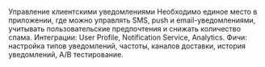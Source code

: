 Управление клиентскими уведомлениями
Необходимо единое место в приложении, где можно управлять SMS, push и email-уведомлениями, учитывать пользовательские предпочтения и снижать количество спама.
Интеграции: User Profile, Notification Service, Analytics.
Фичи: настройка типов уведомлений, частоты, каналов доставки, история уведомлений, A/B тестирование.